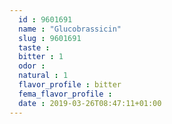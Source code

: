 ```yaml
---
  id : 9601691
  name : "Glucobrassicin"
  slug : 9601691
  taste : 
  bitter : 1
  odor : 
  natural : 1
  flavor_profile : bitter
  fema_flavor_profile : 
  date : 2019-03-26T08:47:11+01:00
---
```



